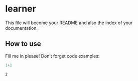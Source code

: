 # learner

<!-- WARNING: THIS FILE WAS AUTOGENERATED! DO NOT EDIT! -->

This file will become your README and also the index of your
documentation.

## How to use

Fill me in please! Don’t forget code examples:

``` python
1+1
```

    2
